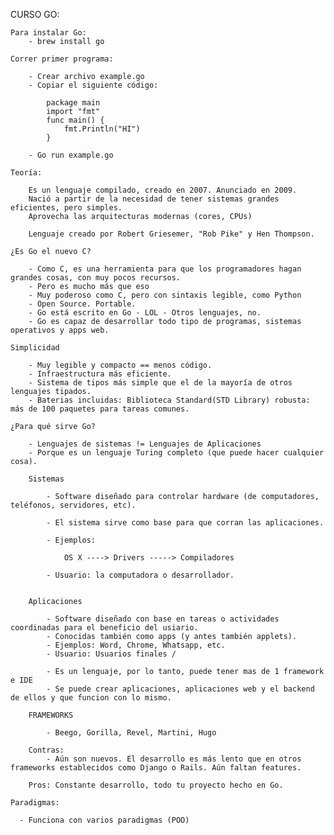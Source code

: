 CURSO GO:

	Para instalar Go:
		- brew install go

	Correr primer programa:

		- Crear archivo example.go
		- Copiar el siguiente código:

			package main
			import "fmt"
			func main() {
				fmt.Println("HI")
			}

		- Go run example.go

	Teoría:

		Es un lenguaje compilado, creado en 2007. Anunciado en 2009.
		Nació a partir de la necesidad de tener sistemas grandes eficientes, pero simples.
		Aprovecha las arquitecturas modernas (cores, CPUs)

		Lenguaje creado por Robert Griesemer, "Rob Pike" y Hen Thompson.

	¿Es Go el nuevo C?

		- Como C, es una herramienta para que los programadores hagan grandes cosas, con muy pocos recursos.
		- Pero es mucho más que eso
		- Muy poderoso como C, pero con sintaxis legible, como Python
		- Open Source. Portable.
		- Go está escrito en Go - LOL - Otros lenguajes, no.
		- Go es capaz de desarrollar todo tipo de programas, sistemas operativos y apps web.
		
	Simplicidad

		- Muy legible y compacto == menos código.
		- Infraestructura más eficiente.
		- Sistema de tipos más simple que el de la mayoría de otros lenguajes tipados.
		- Baterias incluidas: Biblioteca Standard(STD Library) robusta: más de 100 paquetes para tareas comunes.

	¿Para qué sirve Go?

		- Lenguajes de sistemas != Lenguajes de Aplicaciones
		- Porque es un lenguaje Turing completo (que puede hacer cualquier cosa).

		Sistemas

			- Software diseñado para controlar hardware (de computadores, teléfonos, servidores, etc).

			- El sistema sirve como base para que corran las aplicaciones.

			- Ejemplos: 

				OS X ----> Drivers -----> Compiladores

			- Usuario: la computadora o desarrollador.


		Aplicaciones

			- Software diseñado con base en tareas o actividades coordinadas para el beneficio del usiario.
			- Conocidas también como apps (y antes también applets).
			- Ejemplos: Word, Chrome, Whatsapp, etc.
			- Usuario: Usuarios finales / 

			- Es un lenguaje, por lo tanto, puede tener mas de 1 framework e IDE
			- Se puede crear aplicaciones, aplicaciones web y el backend de ellos y que funcion con lo mismo.

		FRAMEWORKS

			- Beego, Gorilla, Revel, Martini, Hugo

		Contras:
			- Aún son nuevos. El desarrollo es más lento que en otros frameworks establecidos como Django o Rails. Aún faltan features.

		Pros: Constante desarrollo, todo tu proyecto hecho en Go.

    Paradigmas:
    
      - Funciona con varios paradigmas (POO)
